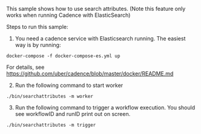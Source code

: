 This sample shows how to use search attributes. (Note this feature only works when running Cadence with ElasticSearch)

Steps to run this sample:
1) You need a cadence service with Elasticsearch running. The easiest way is by running:
```
docker-compose -f docker-compose-es.yml up
```

For details, see https://github.com/uber/cadence/blob/master/docker/README.md

2) Run the following command to start worker
```
./bin/searchattributes -m worker
```
3) Run the following command to trigger a workflow execution. You should see workflowID and runID print out on screen.
```
./bin/searchattributes -m trigger
```
